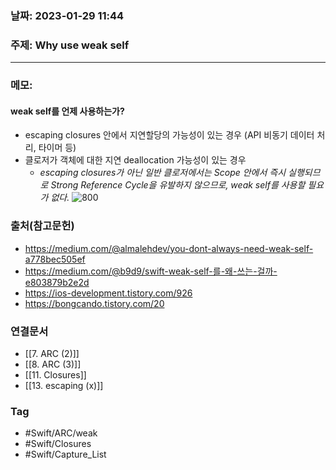 ### 날짜: 2023-01-29 11:44

### 주제: Why use weak self 
---
### 메모: 
#### weak self를 언제 사용하는가?
- escaping closures 안에서 지연할당의 가능성이 있는 경우 (API 비동기 데이터 처리, 타이머 등)
- 클로저가 객체에 대한 지연 deallocation 가능성이 있는 경우
	- *escaping closures가 아닌 일반 클로저에서는 Scope 안에서 즉시 실행되므로 Strong Reference Cycle을 유발하지 않으므로, weak self를 사용할 필요가 없다.* 
![800](https://img1.daumcdn.net/thumb/R1280x0/?scode=mtistory2&fname=https%3A%2F%2Fblog.kakaocdn.net%2Fdn%2FMUIIz%2FbtrxWKjWwnb%2F8jhVDyEnkeN9iGhB5DP5NK%2Fimg.png)
### 출처(참고문헌) 
- https://medium.com/@almalehdev/you-dont-always-need-weak-self-a778bec505ef
- https://medium.com/@b9d9/swift-weak-self-를-왜-쓰는-걸까-e803879b2e2d
- https://ios-development.tistory.com/926
- https://bongcando.tistory.com/20
### 연결문서 
- [[7. ARC (2)]]
- [[8. ARC (3)]]
- [[11. Closures]]
- [[13. escaping (x)]]
### Tag
- #Swift/ARC/weak 
- #Swift/Closures 
- #Swift/Capture_List 